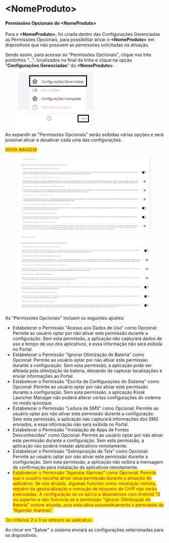 # \<NomeProduto>

#### Permissões Opcionais do \<NomeProduto>

Para o **\<NomeProduto>**, foi criada dentro das Configurações Gerenciadas as Permissões Opcionais, para possibilitar ativar o **\<NomeProduto>** em dispositivos que não possuem as permissões solicitadas na ativação.

Sendo assim, para acessar as “Permissões Opcionais",  clique nos três pontinhos "...", localizados no final da linha e clique na opção "**Configurações Gerenciadas**" do **\<NomeProduto>**.

<figure><img src="../../../../../.gitbook/assets/image (220).png" alt=""><figcaption></figcaption></figure>

Ao expandir as "Permissões Opcionais" serão exibidas várias opções e será possível ativar e desativar cada uma das configurações.&#x20;

<mark style="color:red;">NOVA IMAGEM</mark>

<figure><img src="../../../../../.gitbook/assets/image (274).png" alt=""><figcaption></figcaption></figure>

<figure><img src="../../../../../.gitbook/assets/image (1) (1) (1) (1) (1) (1) (1) (1).png" alt=""><figcaption></figcaption></figure>

As "Permissões Opcionais" incluem os seguintes ajustes:

* Estabelecer o Permissão "Acesso aos Dados de Uso" como Opcional: Permite ao usuário optar por não ativar este permissão durante a configuração. Sem esta permissão, a aplicação não capturará dados de uso e tempo de uso dos aplicativos, e essa informação não será exibida no Portal.
* Estabelecer o Permissão "Ignorar Otimização de Bateria" como Opcional: Permite ao usuário optar por não ativar este permissão durante a configuração. Sem esta permissão, a aplicação pode ser afetada pela otimização de bateria, deixando de capturar localizações e enviar informações ao Portal.
* Estabelecer o Permissão "Escrita de Configurações do Sistema" como Opcional: Permite ao usuário optar por não ativar este permissão durante a configuração. Sem esta permissão, a aplicação Kiosk Launcher Manager não poderá alterar certas configurações do sistema no modo quiosque.
* Estabelecer o Permissão "Leitura de SMS" como Opcional: Permite ao usuário optar por não ativar este permissão durante a configuração. Sem esta permissão, a aplicação não capturará informações dos SMS enviados, e essa informação não será exibida no Portal.
* Estabelecer o Permissão "Instalação de Apps de Fontes Desconhecidas" como Opcional: Permite ao usuário optar por não ativar este permissão durante a configuração. Sem esta permissão, a aplicação não poderá instalar aplicativos remotamente.
* Estabelecer o Permissão "Sobreposição de Tela" como Opcional: Permite ao usuário optar por não ativar este permissão durante a configuração. Sem esta permissão, a aplicação não exibirá a mensagem de confirmação para instalação de aplicativos remotamente.
* <mark style="color:red;">Estabelecer o Permissão "Agendar Alarmes" como Opcional: Permite que o usuário escolha ativar essa permissão durante a ativação do aplicativo. Se não ativada, algumas funções como instalação remota, registro de geolocalização e remoção de bloqueio de CHIP não serão executadas. A configuração só se aplica a dispositivos com Android 13 ou superior e não funciona se a permissão "Ignorar Otimização de Bateria" estiver ativada, pois esta ativa automaticamente a permissão de "Agendar Alarmes".</mark>

<mark style="color:red;">Os critérios 2 e 3 se referem ao aplicativo.</mark>

Ao clicar em "Salvar" o sistema enviará as configurações selecionadas para os dispositivos.
